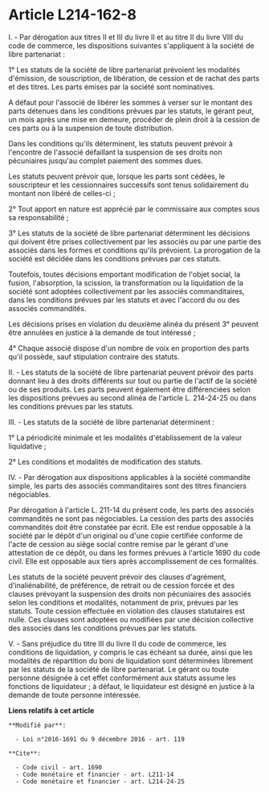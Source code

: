 # Article L214-162-8

I. - Par dérogation aux titres II et III du livre II et au titre II du livre VIII du code de commerce, les dispositions
suivantes s'appliquent à la société de libre partenariat : 

1° Les statuts de la société de libre partenariat prévoient les modalités d'émission, de souscription, de libération, de
cession et de rachat des parts et des titres. Les parts émises par la société sont nominatives. 

A défaut pour l'associé de libérer les sommes à verser sur le montant des parts détenues dans les conditions prévues par les
statuts, le gérant peut, un mois après une mise en demeure, procéder de plein droit à la cession de ces parts ou à la
suspension de toute distribution. 

Dans les conditions qu'ils déterminent, les statuts peuvent prévoir à l'encontre de l'associé défaillant la suspension de ses
droits non pécuniaires jusqu'au complet paiement des sommes dues. 

Les statuts peuvent prévoir que, lorsque les parts sont cédées, le souscripteur et les cessionnaires successifs sont tenus
solidairement du montant non libéré de celles-ci ; 

2° Tout apport en nature est apprécié par le commissaire aux comptes sous sa responsabilité ; 

3° Les statuts de la société de libre partenariat déterminent les décisions qui doivent être prises collectivement par les
associés ou par une partie des associés dans les formes et conditions qu'ils prévoient. La prorogation de la société est
décidée dans les conditions prévues par ces statuts. 

Toutefois, toutes décisions emportant modification de l'objet social, la fusion, l'absorption, la scission, la transformation
ou la liquidation de la société sont adoptées collectivement par les associés commanditaires, dans les conditions prévues par
les statuts et avec l'accord du ou des associés commandités. 

Les décisions prises en violation du deuxième alinéa du présent 3° peuvent être annulées en justice à la demande de tout
intéressé ; 

4° Chaque associé dispose d'un nombre de voix en proportion des parts qu'il possède, sauf stipulation contraire des statuts. 

II. - Les statuts de la société de libre partenariat peuvent prévoir des parts donnant lieu à des droits différents sur tout
ou partie de l'actif de la société ou de ses produits. Les parts peuvent également être différenciées selon les dispositions
prévues au second alinéa de l'article L. 214-24-25 ou dans les conditions prévues par les statuts. 

III. - Les statuts de la société de libre partenariat déterminent : 

1° La périodicité minimale et les modalités d'établissement de la valeur liquidative ; 

2° Les conditions et modalités de modification des statuts. 

IV. - Par dérogation aux dispositions applicables à la société commandite simple, les parts des associés commanditaires sont
des titres financiers négociables. 

Par dérogation à l'article L. 211-14 du présent code, les parts des associés commandités ne sont pas négociables. La cession
des parts des associés commandités doit être constatée par écrit. Elle est rendue opposable à la société par le dépôt d'un
original ou d'une copie certifiée conforme de l'acte de cession au siège social contre remise par le gérant d'une attestation
de ce dépôt, ou dans les formes prévues à l'article 1690 du code civil. Elle est opposable aux tiers après accomplissement de
ces formalités. 

Les statuts de la société peuvent prévoir des clauses d'agrément, d'inaliénabilité, de préférence, de retrait ou de cession
forcée et des clauses prévoyant la suspension des droits non pécuniaires des associés selon les conditions et modalités,
notamment de prix, prévues par les statuts. Toute cession effectuée en violation des clauses statutaires est nulle. Ces
clauses sont adoptées ou modifiées par une décision collective des associés dans les conditions prévues par les statuts. 

V. - Sans préjudice du titre III du livre II du code de commerce, les conditions de liquidation, y compris le cas échéant sa
durée, ainsi que les modalités de répartition du boni de liquidation sont déterminées librement par les statuts de la société
de libre partenariat. Le gérant ou toute personne désignée à cet effet conformément aux statuts assume les fonctions de
liquidateur ; à défaut, le liquidateur est désigné en justice à la demande de toute personne intéressée.

**Liens relatifs à cet article**

	**Modifié par**:

	  - Loi n°2016-1691 du 9 décembre 2016 - art. 119

	**Cite**:

	  - Code civil - art. 1690
	  - Code monétaire et financier - art. L211-14
	  - Code monétaire et financier - art. L214-24-25

